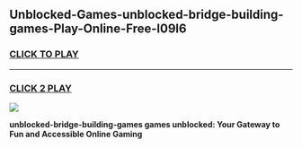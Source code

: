 
## Unblocked-Games-unblocked-bridge-building-games-Play-Online-Free-l09l6
<h3>
<a href="https://premium76.site?title=unblocked-bridge-building-games&ref=26A">CLICK TO PLAY</a></h3>
<hr>

<h3>
<a href="https://premium76.site?title=unblocked-bridge-building-games&ref=26A">CLICK 2 PLAY</a>
  
</h3>

<a href="https://premium76.site?title=unblocked-bridge-building-games&ref=26A"><img src="https://clearcache.store/games.png"></a>


**unblocked-bridge-building-games games unblocked: Your Gateway to Fun and Accessible Online Gaming**
